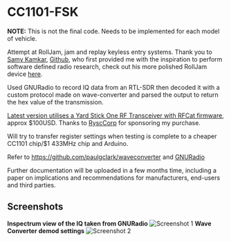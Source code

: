 # CC1101-FSK
**NOTE:** This is not the final code. Needs to be implemented for each model of vehicle.

Attempt at RollJam, jam and replay keyless entry systems. Thank you to [Samy Kamkar](http://samy.pl/), [Github](https://github.com/samyk), who first provided me with the inspiration to perform software defined radio research, check out his more polished RollJam device [here](https://www.wired.com/2015/08/hackers-tiny-device-unlocks-cars-opens-garages/). 

Used GNURadio to record IQ data from an RTL-SDR then decoded it with a custom protocol made on wave-converter and parsed the output to return the hex value of the transmission. 

[Latest version utilises a Yard Stick One RF Transceiver with RFCat firmware,](https://greatscottgadgets.com/yardstickone/) approx $100USD. Thanks to [RyscCorp](https://ryscc.com/) for sponsoring my purchase.

Will try to transfer register settings when testing is complete to a cheaper CC1101 chip/$1 433MHz chip and Arduino.

Refer to https://github.com/paulgclark/waveconverter and [GNURadio](http://gnuradio.org/)

Further documentation will be uploaded in a few months time, including a paper on implications and recommendations for manufacturers, end-users and third parties.

## Screenshots
**Inspectrum view of the IQ taken from GNURadio**
![Screenshot 1](https://github.com/trishmapow/CC1101-FSK/blob/master/Inspectrum_CORRECT2MHz_Initial.png "Inspectrum")
**Wave Converter demod settings**
![Screenshot 2](https://github.com/trishmapow/CC1101-FSK/blob/master/WaveConverterBeginningTransmissionDemod.png "Wave Converter")
